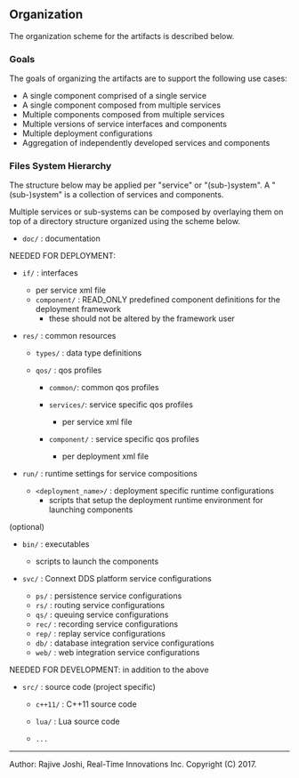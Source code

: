## Organization

The organization scheme for the artifacts is described below. 

### Goals

The goals of organizing the artifacts are to support the following use cases:

- A single component comprised of a single service
- A single component composed from multiple services
- Multiple components composed from multiple services
- Multiple versions of service interfaces and components
- Multiple deployment configurations 
- Aggregation of independently developed services and components
 
 
### Files System Hierarchy

The structure below may be applied per "service" or "(sub-)system". 
A "(sub-)system" is a collection of services and components.

Multiple services or sub-systems can be composed by overlaying them on top of 
a directory structure organized using the scheme below.

- `doc/`  : documentation

NEEDED FOR DEPLOYMENT:

- `if/` : interfaces 
   - per service xml file
   - `component/` : READ_ONLY predefined component definitions for the deployment 
     framework
      - these should not be altered by the framework user
      
- `res/` : common resources 

  - `types/` : data type definitions

  - `qos/` : qos profiles
  
      - `common/`: common qos profiles 
      
      - `services/`: service specific qos profiles 
         - per service xml file
       
      - `component/` : service specific qos profiles 
         - per deployment xml file
      
 - `run/` : runtime settings for service compositions
    - `<deployment_name>/` : deployment specific runtime configurations
        - scripts that setup the deployment runtime environment for 
          launching components
  
(optional)
 
  - `bin/` : executables 
     - scripts to launch the components
	       
  - `svc/` : Connext DDS platform service configurations 
    - `ps/`  : persistence service configurations
    - `rs/`  : routing service configurations  
    - `qs/`  : queuing service configurations 
    - `rec/` : recording service configurations 
    - `rep/` : replay service configurations 
    - `db/`  : database integration service configurations
    - `web/` : web integration service configurations  
 
 NEEDED FOR DEVELOPMENT: in addition to the above
    
 - `src/` : source code (project specific)
 
   - `c++11/` : C++11 source code
   
   - `lua/`   : Lua source code
   
   - `...`

---
Author: Rajive Joshi, Real-Time Innovations Inc. Copyright (C) 2017.
 